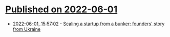 # [Published on 2022-06-01](index.md)

* [2022-06-01, 15:57:02](https://news.ycombinator.com/item?id=31583789) - [Scaling a startup from a bunker: founders' story from Ukraine](https://www.awesomic.io/blog/scaling-a-startup-founders-story?ref=hackernews)
